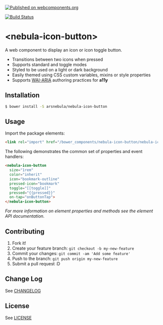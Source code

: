 [![Published on webcomponents.org](https://img.shields.io/badge/webcomponents.org-published-blue.svg)](https://www.webcomponents.org/element/arsnebula/nebula-icon-button)

[![Build Status](https://saucelabs.com/browser-matrix/arsnebula.svg)](https://saucelabs.com/beta/builds/0c7a11aeafc14cbbb4f61968ee95accf)

# \<nebula-icon-button\>

A web component to display an icon or icon toggle button.

* Transitions between two icons when pressed
* Supports standard and toggle modes
* Styled to be used on a light or dark background
* Easily themed using CSS custom variables, mixins or style properties
* Supports [WAI-ARIA](https://www.w3.org/TR/wai-aria-practices-1.1/) authoring practices for **a11y**

## Installation

```sh
$ bower install -S arsnebula/nebula-icon-button
```

## Usage

Import the package elements:

```html
<link rel="import" href="/bower_components/nebula-icon-button/nebula-icon-button.html"> 
```

The following demonstrates the common set of properties and event handlers:

```html
<nebula-icon-button
  size="1rem"
  color="inherit"
  icon="bookmark-outline"
  pressed-icon="bookmark"
  toggle="[[toggle]]"
  pressed="{{pressed}}"
  on-tap="onButtonTap">
</nebula-icon-button>
```

*For more information on element properties and methods see the element API documentation.*

## Contributing

1. Fork it!
2. Create your feature branch: `git checkout -b my-new-feature`
3. Commit your changes: `git commit -am 'Add some feature'`
4. Push to the branch: `git push origin my-new-feature`
5. Submit a pull request :D

## Change Log

See [CHANGELOG](/CHANGELOG.md)

## License

See [LICENSE](/LICENSE.md)